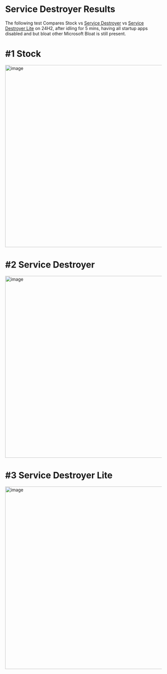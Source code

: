 # Service Destroyer Results
The following test Compares Stock vs [Service Destroyer]() vs [Service Destroyer Lite]() on 24H2, after idling for 5 mins, having all startup apps disabled and but bloat other Microsoft Bloat is still present.

# #1 Stock
<img width="768" height="584" alt="image" src="https://github.com/user-attachments/assets/488e844d-9ff9-40c6-84c8-283f69ea419e" />

# #2 Service Destroyer
<img width="768" height="583" alt="image" src="https://github.com/user-attachments/assets/a070da53-c541-4d3b-8467-211a47c9d5d9" />

# #3 Service Destroyer Lite
<img width="768" height="585" alt="image" src="https://github.com/user-attachments/assets/547cc555-1805-4363-bb8e-01480f94cb0f" />

